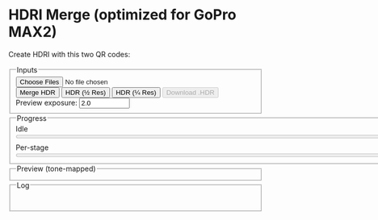# HDRI Merge (optimized for GoPro MAX2)

Create HDRI with this two QR codes:

<fieldset>
  <legend>Inputs</legend>
  <div class="row">
    <input id="files" type="file" accept="image/jpeg" multiple /><br>
    <button id="run">Merge HDR</button>
    <button id="runHalf">HDR (½ Res)</button>
    <button id="runQuarter">HDR (¼ Res)</button>
    <button id="saveHdr" disabled>Download .HDR</button>
  </div>
  <div class="row">
    <label>Preview exposure: <input id="previewExp" type="number" step="0.1" value="2.0" title="Photographic exposure for preview" style="width: 100px;"></label>
  </div>
</fieldset>

<fieldset>
  <legend>Progress</legend>
  <div id="stage">Idle</div>
  <progress id="overall" value="0" max="100" style="width: 800px;"></progress>
  <div class="muted" style="margin-top:6px;">Per-stage</div>
  <progress id="perfile" value="0" max="100" style="width: 800px;"></progress>
</fieldset>

<fieldset>
  <legend>Preview (tone-mapped)</legend>
  <canvas id="preview" width="800" height="400"></canvas>
</fieldset>

<fieldset>
  <legend>Log</legend>
  <pre id="log" aria-live="polite"></pre>
</fieldset>

<script src="https://cdn.jsdelivr.net/npm/exifr@7.1.3/dist/lite.umd.js"></script>
<script>
/* ===================== Config & constants ===================== */
const KSIZE        = 9;         // Gaussian blur kernel (odd) in float
const WHITE_PCT    = 99.0;      // robust white normalization percentile
const SHORT_EXPOSURE_T = 2e-5;  // 0.00002s threshold for "very short" exposure (Python parity)
const SUN_BLUR1    = 15;
const SUN_BLUR_LARGE = 63;
const CLIPPED_THRESH = 0.9;    // test threshold in linear (post-blur)
const CLIPPED_COUNT  = 1000;    // number of clipped pixels to consider "has clipped sun"

/* ===================== Helpers / UI ===================== */
const $ = sel => document.querySelector(sel);
const logEl = $('#log');
function logLine(msg, cls='') {
  const line = document.createElement('div');
  if (cls) line.className = cls;
  line.textContent = msg;
  logEl.appendChild(line);
  logEl.scrollTop = logEl.scrollHeight;
}
function setStage(msg) { $('#stage').textContent = msg; }
function setOverall(pct) { $('#overall').value = Math.max(0, Math.min(100, pct)); }
function setPerFile(pct) { $('#perfile').value = Math.max(0, Math.min(100, pct)); }
function nextFrame() { return new Promise(r => requestAnimationFrame(() => r())); }

/* ===================== sRGB 2.2 → Linear ===================== */
function srgbToLinear_u8(imgData) {
  const { data, width, height } = imgData;
  const out = new Float32Array(width * height * 3);
  for (let i = 0, j = 0; i < data.length; i += 4, j += 3) {
    const sr = data[i]   / 255;
    const sg = data[i+1] / 255;
    const sb = data[i+2] / 255;
    const r = Math.pow(sr, 2.2);
    const g = Math.pow(sg, 2.2);
    const b = Math.pow(sb, 2.2);
    out[j] = r; out[j+1] = g; out[j+2] = b;
  }
  return out;
}

/* ===================== GoPro Flat (log 113) → Linear ===================== */
function goProFlatToLinear_u8(imgData) {
  const { data, width, height } = imgData;
  const out = new Float32Array(width * height * 3);
  for (let i = 0, j = 0; i < data.length; i += 4, j += 3) {
    const sr = data[i]   / 255;
    const sg = data[i+1] / 255;
    const sb = data[i+2] / 255;
    const r = (Math.pow(113.0,sr)-1.0)/112.0;
    const g = (Math.pow(113.0,sg)-1.0)/112.0;
    const b = (Math.pow(113.0,sb)-1.0)/112.0;
    out[j] = r; out[j+1] = g; out[j+2] = b;
  }
  return out;
}

function gaussianBlurFloatRGB(floatRGB, w, h, ksize=5) {
  if (!(Number.isInteger(ksize) && ksize>1 && (ksize%2)===1)) return floatRGB;
  const half = (ksize-1)/2;
  const sigma = 0.3*((ksize-1)*0.5 - 1) + 0.8;
  const kern = [];
  let sum = 0;
  for (let k=-half;k<=half;k++){ const v = Math.exp(-(k*k)/(2*sigma*sigma)); kern.push(v); sum+=v; }
  for (let i=0;i<kern.length;i++) kern[i] /= sum;

  const tmp = new Float32Array(floatRGB.length);
  const out = new Float32Array(floatRGB.length);

  // Horizontal
  for (let y=0; y<h; y++) {
    for (let x=0; x<w; x++) {
      let r=0,g=0,b=0;
      for (let k=-half;k<=half;k++){
        const xx = Math.max(0, Math.min(w-1, x+k));
        const p = (y*w+xx)*3;
        const wgt = kern[k+half];
        r += floatRGB[p  ]*wgt;
        g += floatRGB[p+1]*wgt;
        b += floatRGB[p+2]*wgt;
      }
      const o = (y*w+x)*3;
      tmp[o]=r; tmp[o+1]=g; tmp[o+2]=b;
    }
  }
  // Vertical
  for (let y=0; y<h; y++) {
    for (let x=0; x<w; x++) {
      let r=0,g=0,b=0;
      for (let k=-half;k<=half;k++){
        const yy = Math.max(0, Math.min(h-1, y+k));
        const p = (yy*w+x)*3;
        const wgt = kern[k+half];
        r += tmp[p  ]*wgt;
        g += tmp[p+1]*wgt;
        b += tmp[p+2]*wgt;
      }
      const o = (y*w+x)*3;
      out[o]=r; out[o+1]=g; out[o+2]=b;
    }
  }
  return out;
}


#if 0
function gaussianBlurFloatRGB_fastApprox(src, w, h, ksize, opts = {}) {
  // --- optional very fast path: downsample → blur → upsample ---
  const down = Math.max(1, Math.min(4, (opts.downsample|0) || 1));
  if (down > 1) {
    const wd = Math.max(1, (w/down)|0), hd = Math.max(1, (h/down)|0);
    const small = new Float32Array(wd*hd*3);
    // box downsample (simple average of down×down block)
    boxDownsampleRGB(src, w, h, small, wd, hd, down);
    const blurredSmall = gaussianBlurFloatRGB_fastApprox(small, wd, hd, ksize, { inPlace:false });
    const up = new Float32Array(w*h*3);
    bilinearUpsampleRGB(blurredSmall, wd, hd, up, w, h);
    if (opts.inPlace) { src.set(up); return src; }
    return up;
  }

  // --- main 3× box approximation ---
  ksize = Math.max(3, ksize|0);
  if ((ksize & 1) === 0) ksize += 1;   // force odd
  const sigma = (ksize - 1) / 6;       // Gaussian equivalent
  const radii = boxesForGauss(sigma, 3); // [r1,r2,r3]
  const total = w*h*3;

  const bufA = new Float32Array(total); // intermediate
  const bufB = new Float32Array(total); // intermediate / output

  // copy src → bufA
  bufA.set(src);

  for (let pass=0; pass<3; pass++) {
    const r = Math.max(1, radii[pass]);

    // Horizontal pass: bufA → bufB
    boxBlurH_RGB(bufA, bufB, w, h, r);

    // Vertical pass: bufB → bufA (ping-pong)
    boxBlurV_RGB(bufB, bufA, w, h, r);
  }

  if (opts.inPlace) { src.set(bufA); return src; }
  return bufA;

  // -------- helpers --------

  function boxesForGauss(sigma, n) {
    // Compute n box widths approximating Gaussian(sigma)
    const ideal = Math.sqrt((12*sigma*sigma/n)+1); // ideal width
    let wl = Math.floor(ideal);
    if ((wl & 1) === 0) wl -= 1;
    const wu = wl + 2;
    const m = Math.round((12*sigma*sigma - n*wl*wl - 4*n*wl - 3*n)/(-4*wl - 4));
    const sizes = Array.from({length:n}, (_,i)=> i < m ? wl : wu);
    return sizes.map(s => (s-1)>>1); // radii
  }

  // Horizontal box blur (replicate at row edges)
  function boxBlurH_RGB(src, dst, W, H, r) {
    const norm = 1 / (2*r + 1);
    for (let y=0; y<H; y++) {
      // initialize sums at x=0
      let sr=0, sg=0, sb=0;
      for (let k=-r; k<=r; k++) {
        const xx = clamp(0 + k, 0, W-1);
        const p = (y*W + xx)*3;
        sr += src[p]; sg += src[p+1]; sb += src[p+2];
      }
      let q = (y*W + 0)*3;
      dst[q]   = sr * norm;
      dst[q+1] = sg * norm;
      dst[q+2] = sb * norm;

      for (let x=1; x<W; x++) {
        const addX = clamp(x + r, 0, W-1);
        const subX = clamp(x - 1 - r, 0, W-1);
        const pa = (y*W + addX)*3;
        const ps = (y*W + subX)*3;
        sr += src[pa]   - src[ps];
        sg += src[pa+1] - src[ps+1];
        sb += src[pa+2] - src[ps+2];

        q = (y*W + x)*3;
        dst[q]   = sr * norm;
        dst[q+1] = sg * norm;
        dst[q+2] = sb * norm;
      }
    }
  }

  // Vertical box blur (replicate at column edges)
  function boxBlurV_RGB(src, dst, W, H, r) {
    const norm = 1 / (2*r + 1);
    for (let x=0; x<W; x++) {
      // initialize sums at y=0
      let sr=0, sg=0, sb=0;
      for (let k=-r; k<=r; k++) {
        const yy = clamp(0 + k, 0, H-1);
        const p = (yy*W + x)*3;
        sr += src[p]; sg += src[p+1]; sb += src[p+2];
      }
      let q = (0*W + x)*3;
      dst[q]   = sr * norm;
      dst[q+1] = sg * norm;
      dst[q+2] = sb * norm;

      for (let y=1; y<H; y++) {
        const addY = clamp(y + r, 0, H-1);
        const subY = clamp(y - 1 - r, 0, H-1);
        const pa = (addY*W + x)*3;
        const ps = (subY*W + x)*3;
        sr += src[pa]   - src[ps];
        sg += src[pa+1] - src[ps+1];
        sb += src[pa+2] - src[ps+2];

        q = (y*W + x)*3;
        dst[q]   = sr * norm;
        dst[q+1] = sg * norm;
        dst[q+2] = sb * norm;
      }
    }
  }

  function clamp(v, lo, hi){ return v < lo ? lo : (v > hi ? hi : v); }
}

// ---------- Optional helpers for the downsampled fast path ----------
// Average-pooling downsample by integer factor (2 or 4 recommended)
function boxDownsampleRGB(src, w, h, dst, wd, hd, factor) {
  const area = factor*factor;
  for (let yd=0; yd<hd; yd++) {
    for (let xd=0; xd<wd; xd++) {
      let sr=0, sg=0, sb=0;
      const x0 = xd*factor, y0 = yd*factor;
      for (let yy=0; yy<factor; yy++) {
        const y = Math.min(h-1, y0+yy);
        for (let xx=0; xx<factor; xx++) {
          const x = Math.min(w-1, x0+xx);
          const p = (y*w + x)*3;
          sr += src[p]; sg += src[p+1]; sb += src[p+2];
        }
      }
      const q = (yd*wd + xd)*3;
      dst[q]   = sr/area;
      dst[q+1] = sg/area;
      dst[q+2] = sb/area;
    }
  }
}

// Bilinear upsample back to full res
function bilinearUpsampleRGB(src, sw, sh, dst, dw, dh) {
  for (let y=0; y<dh; y++) {
    const v = (y*(sh-1))/(dh-1);
    const y0 = Math.floor(v), y1 = Math.min(sh-1, y0+1);
    const fy = v - y0;
    for (let x=0; x<dw; x++) {
      const u = (x*(sw-1))/(dw-1);
      const x0 = Math.floor(u), x1 = Math.min(sw-1, x0+1);
      const fx = u - x0;

      const p00 = (y0*sw + x0)*3;
      const p01 = (y0*sw + x1)*3;
      const p10 = (y1*sw + x0)*3;
      const p11 = (y1*sw + x1)*3;

      const q = (y*dw + x)*3;

      for (let c=0;c<3;c++){
        const a = src[p00+c]*(1-fx) + src[p01+c]*fx;
        const b = src[p10+c]*(1-fx) + src[p11+c]*fx;
        dst[q+c] = a*(1-fy) + b*fy;
      }
    }
  }
}
#endif

/**
 * In-place separable Gaussian blur on a rectangular ROI of a Float32 RGB image.
 *
 * @param {Float32Array} floatLinearRGB - Interleaved RGB (float) buffer, length = pitch * height * 3
 * @param {number} pitch - Image width (pixels per row)
 * @param {number} x1 - ROI left (inclusive)
 * @param {number} y1 - ROI top (inclusive)
 * @param {number} x2 - ROI right (exclusive)
 * @param {number} y2 - ROI bottom (exclusive)
 * @param {number} ksize - Odd kernel size (e.g., 3,5,7,9...)
 */
function gaussianBlurROI(floatLinearRGB, pitch, x1, y1, x2, y2, ksize) {
  // ---- Validate & fast exits ----
  if (!Number.isInteger(ksize) || ksize < 3 || (ksize & 1) === 0) return;
  if (x2 <= x1 || y2 <= y1) return; // empty
  // Clamp ROI to image bounds (we don't know height, but we use indices via pitch & y)
  // Caller should ensure bounds are valid; we still defensively clamp to >=0.
  x1 = Math.max(0, x1|0); y1 = Math.max(0, y1|0);
  x2 = x2|0; y2 = y2|0;

  const rw = x2 - x1;                 // ROI width
  const rh = y2 - y1;                 // ROI height
  const chans = 3;
  const half = (ksize - 1) >> 1;

  // ---- Build 1D Gaussian kernel ----
  const sigma = 0.3 * ((ksize - 1) * 0.5 - 1) + 0.8; // common heuristic
  const kern = new Float32Array(ksize);
  let sum = 0;
  for (let i = -half, j = 0; i <= half; i++, j++) {
    const v = Math.exp(-(i * i) / (2 * sigma * sigma));
    kern[j] = v; sum += v;
  }
  for (let j = 0; j < ksize; j++) kern[j] /= sum;

  // ---- Temp buffers for ROI (horizontal pass -> tmp, vertical -> out) ----
  const tmp = new Float32Array(rw * rh * chans);
  const out = new Float32Array(rw * rh * chans);

  // ---- Horizontal pass (within ROI, clamp to ROI edges) ----
  for (let ry = 0; ry < rh; ry++) {
    const gy = y1 + ry;
    for (let rx = 0; rx < rw; rx++) {
      const gx = x1 + rx;

      let accR = 0, accG = 0, accB = 0;
      for (let k = -half, j = 0; k <= half; k++, j++) {
        let sx = rx + k;
        if (sx < 0) sx = 0;
        else if (sx >= rw) sx = rw - 1;

        const srcIdx = ((gy * pitch) + (x1 + sx)) * chans;
        accR += floatLinearRGB[srcIdx    ] * kern[j];
        accG += floatLinearRGB[srcIdx + 1] * kern[j];
        accB += floatLinearRGB[srcIdx + 2] * kern[j];
      }

      const dstIdx = (ry * rw + rx) * chans;
      tmp[dstIdx    ] = accR;
      tmp[dstIdx + 1] = accG;
      tmp[dstIdx + 2] = accB;
    }
  }

  // ---- Vertical pass (within ROI, clamp to ROI edges) ----
  for (let ry = 0; ry < rh; ry++) {
    for (let rx = 0; rx < rw; rx++) {
      let accR = 0, accG = 0, accB = 0;
      for (let k = -half, j = 0; k <= half; k++, j++) {
        let sy = ry + k;
        if (sy < 0) sy = 0;
        else if (sy >= rh) sy = rh - 1;

        const srcIdx = (sy * rw + rx) * chans;
        accR += tmp[srcIdx    ] * kern[j];
        accG += tmp[srcIdx + 1] * kern[j];
        accB += tmp[srcIdx + 2] * kern[j];
      }
      const dstIdx = (ry * rw + rx) * chans;
      out[dstIdx    ] = accR;
      out[dstIdx + 1] = accG;
      out[dstIdx + 2] = accB;
    }
  }

  // ---- Write back to original buffer (in place) ----
  for (let ry = 0; ry < rh; ry++) {
    const gy = y1 + ry;
    for (let rx = 0; rx < rw; rx++) {
      const gx = x1 + rx;
      const srcIdx = (ry * rw + rx) * chans;
      const dstIdx = ((gy * pitch) + gx) * chans;
      floatLinearRGB[dstIdx    ] = out[srcIdx    ];
      floatLinearRGB[dstIdx + 1] = out[srcIdx + 1];
      floatLinearRGB[dstIdx + 2] = out[srcIdx + 2];
    }
  }
}


/* ===================== Merge radiance (linear) ===================== */
function wellExposedWeight(rgb, mid=0.5, sigma=0.1225) {
  const m = (rgb[0]+rgb[1]+rgb[2])/3;
  return Math.exp(-((m-mid)*(m-mid)) / (2*sigma*sigma));
}
async function mergeRadiance_linear(images, times) {
  const w = images[0].w, h = images[0].h;
  const num = new Float32Array(w*h*3);
  const den = new Float32Array(w*h);
  const total = images.length;

  for (let i=0; i<images.length; i++) {
    const {data} = images[i];
    const t = times[i];
	let sigma = 0.1225 + 0.1225 * Math.sin(i*3.14159/(images.length-1));
    for (let p=0, px=0; p<data.length; p+=3, px++) {
      const r=data[p], g=data[p+1], b=data[p+2];
      const wgt = wellExposedWeight([r,g,b], 0.5, );
      if (wgt>0) {
        num[p  ] += wgt * (r / t);
        num[p+1] += wgt * (g / t);
        num[p+2] += wgt * (b / t);
        den[px]  += wgt;
      }
    }
	setOverall(35+((i+1)/total)*30);
    setPerFile(((i+1)/total)*100);
	await nextFrame(); // let the browser paint the bars
  }
  for (let p=0, px=0; p<num.length; p+=3, px++) {
    const d = den[px] || 1e-8;
    num[p  ] /= d; num[p+1] /= d; num[p+2] /= d;
  }
  return { w, h, data: num };
}


/* ===================== Normalize white ~1.0 ===================== */
function luminance709(r,g,b){ return 0.2126*r + 0.7152*g + 0.0722*b; }
function normalizeWhitePercentile(hdr, pct=WHITE_PCT) {
  const {data} = hdr, N = data.length/3;
  const h = Math.trunc(Math.sqrt(N/2));
  const w = h*2;
  const scale = 1 + Math.trunc(w/1000);
  const offset = Math.trunc(scale/2);
  const lum = new Float32Array((h/scale) * (w/scale));
  let i = 0;
  for(let y=offset;y<h;y+=scale)
  {
	for(let x=offset;x<w;x+=scale)
	{
		let p = (y * w + x) * 3;
		lum[i] = luminance709(data[p],data[p+1],data[p+2]);
		i++
	}
  }
  const arr = Array.from(lum).sort((a,b)=>a-b);
  const idx = Math.min(arr.length-1, Math.max(0, Math.floor((pct/100)*arr.length)));
  const white = Math.max(1e-8, arr[idx]);
  for (let p=0; p<data.length; p++) data[p] /= white;
  return white;
}

/* ===================== Monochrome-above-threshold (optional) ===================== */
function monochromeAbove(hdr, thr=1.0) {
  const {data} = hdr;
  for (let p=0;p<data.length;p+=3) {
    const r=data[p], g=data[p+1], b=data[p+2];
    if (r>thr || g>thr || b>thr) {
      const Y = luminance709(r,g,b);
      data[p]=data[p+1]=data[p+2]=Y;
    }
  }
}

/* ===================== Filmic tone map with dithering ===================== */
async function tonemap_filmic(hdr, exposure=1.0) {
  const {w,h,data} = hdr;
  const out = new Uint8ClampedArray(w*h*4);
  //const A=0.22, B=0.30, C=0.10, D=0.20, E=0.01, F=0.30, W=11.2;  // too contrasty
  const A=0.2, B=0.30, C=0.10, D=0.05, E=0.0, F=0.10, W=20;  // lower contrast
  const whiteScale = ((W*(A*W+C*B)+D*E)/(W*(A*W+B)+D*F)) - (E/F);
  function rnd(i){ let x = i ^ (i>>>17); x ^= x<<13; x ^= x>>>7; x ^= x>>>17; return ((x>>>8)&0xFF)/255; }

  for (let p=0,q=0,i=0; p<data.length; p+=3, q+=4, i++) {
    let r = data[p  ] * exposure;
    let g = data[p+1] * exposure;
    let b = data[p+2] * exposure;
    const fr = ((r*(A*r+C*B)+D*E)/(r*(A*r+B)+D*F)) - (E/F);
    const fg = ((g*(A*g+C*B)+D*E)/(g*(A*g+B)+D*F)) - (E/F);
    const fb = ((b*(A*b+C*B)+D*E)/(b*(A*b+B)+D*F)) - (E/F);
    let rr = Math.min(1, Math.max(0, fr/whiteScale));
    let gg = Math.min(1, Math.max(0, fg/whiteScale));
    let bb = Math.min(1, Math.max(0, fb/whiteScale));
    const d = (rnd(i)-0.5) / 255;
    rr = Math.min(1, Math.max(0, rr + d));
    gg = Math.min(1, Math.max(0, gg + d));
    bb = Math.min(1, Math.max(0, bb + d));
    out[q  ] = (rr*255)|0;
    out[q+1] = (gg*255)|0;
    out[q+2] = (bb*255)|0;
    out[q+3] = 255;
  }
  return { w, h, data: out };
}

//function drawToCanvas(ldr, canvas) {
//  canvas.width = ldr.w; canvas.height = ldr.h;
//  const ctx = canvas.getContext('2d', { willReadFrequently: true }); // perf hint
//  ctx.putImageData(new ImageData(ldr.data, ldr.w, ldr.h), 0, 0);
//}
function drawToCanvas(ldr, canvas, targetW = 800, targetH = 400, mode = 'contain') {
  // 1) paint the RGBA into a temp canvas at native size
  const srcC = document.createElement('canvas');
  srcC.width = ldr.w; srcC.height = ldr.h;
  const srcCtx = srcC.getContext('2d', { willReadFrequently: true });
  srcCtx.putImageData(new ImageData(ldr.data, ldr.w, ldr.h), 0, 0);

  // 2) set preview canvas to fixed size
  canvas.width = targetW;
  canvas.height = targetH;

  const ctx = canvas.getContext('2d', { willReadFrequently: true });
  ctx.imageSmoothingEnabled = true;         // better downscale
  ctx.imageSmoothingQuality = 'high';       // ask for HQ filters

  if (mode === 'stretch') {
    // Fill exactly 800x400 (may distort aspect)
    ctx.clearRect(0, 0, targetW, targetH);
    ctx.drawImage(srcC, 0, 0, targetW, targetH);
  } else {
    // 'contain' => preserve aspect ratio, letterbox
    const scale = Math.min(targetW / ldr.w, targetH / ldr.h);
    const drawW = Math.max(1, Math.floor(ldr.w * scale));
    const drawH = Math.max(1, Math.floor(ldr.h * scale));
    const offX = Math.floor((targetW - drawW) / 2);
    const offY = Math.floor((targetH - drawH) / 2);

    ctx.clearRect(0, 0, targetW, targetH);
    ctx.drawImage(srcC, 0, 0, ldr.w, ldr.h, offX, offY, drawW, drawH);
  }
}



async function encodeRadianceHDR_RGBE(hdr, onProgress) 
{
  const { w, h, data } = hdr;
  const yieldMs = 500;
    const header = [
    "#?RADIANCE",
    "FORMAT=32-bit_rle_rgbe",
    "",
    `-Y ${h} +X ${w}\n`
  ].join("\n");
  const headerBytes = new TextEncoder().encode(header);

  // RGB -> RGBE
  function toRGBE(r,g,b) {
    const maxc = Math.max(r,g,b);
    if (maxc < 1e-32) return [0,0,0,0];
    const e = Math.ceil(Math.log2(maxc));
    const scale = Math.pow(2, e) / 256;
    return [
      Math.min(255, Math.round(r/scale)),
      Math.min(255, Math.round(g/scale)),
      Math.min(255, Math.round(b/scale)),
      e + 128
    ];
  }

  // Write one channel with Radiance RLE
  function encodeRLEChannel(line /* Uint8Array of length w */) {
    const out = [];
    let x = 0;
    while (x < w) {
      // try run
      let runLen = 1;
      const maxRun = Math.min(w - x, 127);
      const val = line[x];
      while (runLen < maxRun && line[x + runLen] === val) runLen++;
      if (runLen >= 4) {
        out.push(128 + runLen, val);
        x += runLen;
      } else {
        // literal packet, avoid swallowing a future run
        const start = x;
        let count = 0;
        const maxLit = Math.min(w - x, 128);
        while (count < maxLit) {
          if (count >= 1) {
            let lookRun = 1;
            const maxLook = Math.min(w - (x + count), 127);
            const lookVal = line[x + count];
            while (lookRun < maxLook && line[x + count + lookRun] === lookVal) lookRun++;
            if (lookRun >= 4) break;
          }
          count++;
        }
        out.push(count);
        for (let i = 0; i < count; i++) out.push(line[start + i]);
        x += count;
      }
    }
    return Uint8Array.from(out);
  }

  // Fallback to old flat RGBE when width not supported
  if (w < 8 || w > 0x7fff) {
    const flat = new Uint8Array(w*h*4);
    for (let i=0,p=0;i<w*h;i++,p+=3) {
      const [R,G,B,E] = toRGBE(data[p], data[p+1], data[p+2]);
      const q = i*4; flat[q]=R; flat[q+1]=G; flat[q+2]=B; flat[q+3]=E;
    }
    if (onProgress) onProgress(100);
    return new Blob([headerBytes, flat], { type: "image/vnd.radiance" });
  }

  // Build output in chunks to avoid one giant growable array
  const chunks = [headerBytes];
  let lastYield = performance.now();

  for (let y = 0; y < h; y++) 
  {
    // Scanline header: 0x02 0x02 w_hi w_lo
    const scanHdr = new Uint8Array([0x02, 0x02, (w >> 8) & 0xff, w & 0xff]);

    // Prepare channel buffers
    const R = new Uint8Array(w);
    const G = new Uint8Array(w);
    const B = new Uint8Array(w);
    const E = new Uint8Array(w);

    let p = y * w * 3;
    for (let x = 0; x < w; x++, p += 3) {
      const [r8,g8,b8,e8] = toRGBE(data[p], data[p+1], data[p+2]);
      R[x] = r8; G[x] = g8; B[x] = b8; E[x] = e8;
    }

    // Encode four channels
    const rleR = encodeRLEChannel(R);
    const rleG = encodeRLEChannel(G);
    const rleB = encodeRLEChannel(B);
    const rleE = encodeRLEChannel(E);

    // Concatenate this scanline: hdr + R + G + B + E
    const line = new Uint8Array(scanHdr.length + rleR.length + rleG.length + rleB.length + rleE.length);
    let o = 0;
    line.set(scanHdr, o); o += scanHdr.length;
    line.set(rleR, o);    o += rleR.length;
    line.set(rleG, o);    o += rleG.length;
    line.set(rleB, o);    o += rleB.length;
    line.set(rleE, o);

    chunks.push(line);

    // Progress + cooperative yield
    const now = performance.now();
    if (now - lastYield > yieldMs) {
      if (onProgress) onProgress(((y + 1) / h) * 100);
      lastYield = now;
      await new Promise(r => requestAnimationFrame(r));
    }

  }
  
  
  return new Blob(chunks, { type: "image/vnd.radiance" });
}







/**
 * Load JPGs, read EXIF shutter times, sort by exposure, optionally scale,
 * convert to linear, apply short-sun logic (ROI blur + synthetic pushes),
 * and return arrays ready for HDR merge.
 *
 * @param {File[]} files
 * @param {number} scale   // 1.0 = full, 0.5 = half, etc.
 * @returns {Promise<{linearImages:Array<{w:number,h:number,data:Float32Array}>,sortedExpos:number[],sortedExif:Object[],w:number,h:number,baseName:string}>}
 */
async function loadAndPreprocess(files, scale = 1.0) {
  // ---- NEW: parameter sanity for scale ----
  scale = Math.max(0.05, Math.min(2.0, Number(scale) || 1.0));

  const bitmaps = [];
  const exposures = [];
  const exifList = [];
  setPerFile(0);

  let shift = 0;
  if(scale <= 0.5) shift++; 
  if(scale <= 0.25) shift++;

  // Decode + EXIF ----------------------------------------
  for (let i = 0; i < files.length; i++) {
    const f = files[i];
    try {
      const exif = await exifr.parse(f).catch(() => null);
      exifList.push(exif || {});

      // Shutter time (seconds)
      let t = null;
      if (exif) {
        if (typeof exif.ExposureTime === 'number') t = exif.ExposureTime;
        else if (typeof exif.ShutterSpeedValue === 'number') t = Math.pow(2, -exif.ShutterSpeedValue);
      }
      if (!t) throw new Error("Missing ExposureTime/ShutterSpeedValue");
      exposures.push(t);

      const bmp = await createImageBitmap(f);
      bitmaps.push(bmp);

      logLine(`Loaded: ${f.name} (t=${t})`, 'ok');
    } catch (e) {
      logLine(`Error reading ${f.name}: ${e.message || e}`, 'err');
    }
    setPerFile(((i + 1) / files.length) * 100);
    await nextFrame();
  }
  if (!bitmaps.length) throw new Error("No valid images decoded.");

  // Sort by exposure (ascending: shortest first) --------
  const idx = exposures.map((t, i) => [t, i]).sort((a, b) => a[0] - b[0]).map(x => x[1]);
  const sortedExpos = idx.map(i => exposures[i]);
  const sortedExif  = idx.map(i => exifList[i]);
  const sortedBmps  = idx.map(i => bitmaps[i]);

  const shortestFileName = files[idx[0]].name;
  const baseName = shortestFileName.replace(/\.[^.]+$/, '');

  // ---- NEW: target output size with scale factor -------
  const nativeW = sortedBmps[0].width;
  const nativeH = sortedBmps[0].height;
  const w = Math.max(1, Math.floor(nativeW * scale));
  const h = Math.max(1, Math.floor(nativeH * scale));

  // Work canvas at target resolution ---------------------
  const c = document.createElement('canvas');
  c.width = w; c.height = h;
  const ctx = c.getContext('2d', { willReadFrequently: true });
  ctx.imageSmoothingEnabled = true;
  ctx.imageSmoothingQuality = 'high';

  const linearImages = [];
  const expandedTimes = [];

  // Process each bracket --------------------------------
  for (let i = 0; i < sortedBmps.length; i++) {
    ctx.clearRect(0, 0, w, h);

    // ---- NEW: scaled draw to target resolution ----
    const bmp = sortedBmps[i];
    ctx.drawImage(bmp, 0, 0, bmp.width, bmp.height, 0, 0, w, h);

    const imgData = ctx.getImageData(0, 0, w, h);

    // sRGB → linear (your existing function)
    let lin = srgbToLinear_u8(imgData);

    let t = sortedExpos[i];

    // ---------- Short-exposure "sun" logic (unchanged behavior, now at scaled size) ----------
    if (t < SHORT_EXPOSURE_T) 
	{
      // Detect clipped sun on a blurred copy (first pass blur)
      //let blurForSun = gaussianBlurFloatRGB_fastApprox(lin, w, h, SUN_BLUR_LARGE>>shift);
      let blurForSun = gaussianBlurFloatRGB(lin, w, h, SUN_BLUR_LARGE>>shift);
      let clippedCount = 0;
      for (let p = 0; p < blurForSun.length; p++) if (blurForSun[p] > CLIPPED_THRESH) clippedCount++;
      // Scale count to approx native 7680×3840 reference if you use that heuristic
      clippedCount /= (scale*scale);
      const hasClippedSun = clippedCount > CLIPPED_COUNT;
      logLine(`Sun clipped? ${hasClippedSun} (count=${Math.round(clippedCount)})`, hasClippedSun ? 'warn' : 'muted');
	  setPerFile(5);
	  await nextFrame();
		
      if (hasClippedSun) 
      {
        // Find bbox of bright region
        let minx = w, maxx = 0, miny = h, maxy = 0;
        for (let yy = 0; yy < h; yy++) {
          for (let xx = 0; xx < w; xx++) {
            const p = (yy * w + xx) * 3;
            const r = blurForSun[p], g = blurForSun[p + 1], b = blurForSun[p + 2];
            if (r > CLIPPED_THRESH || g > CLIPPED_THRESH || b > CLIPPED_THRESH) {
              if (minx > xx) minx = xx;
              if (maxx < xx) maxx = xx;
              if (miny > yy) miny = yy;
              if (maxy < yy) maxy = yy;
            }
          }
        }
		let sun_x = (maxx+minx)/2;
		let sun_y = (maxy+miny)/2;
		//console.log("near minx maxx: ", minx, maxx);
		//console.log("near miny maxy: ", miny, maxy);
        // pad ROI a bit; clamp to image
        minx = Math.max(0, minx - 64*scale);
        miny = Math.max(0, miny - 64*scale);
        maxx = Math.min(w - 1, maxx + 64*scale);
        maxy = Math.min(h - 1, maxy + 64*scale);

        // First soften (ROI blur; x2/y2 exclusive → pass max+1)
        gaussianBlurROI(lin, w, minx, miny, maxx, maxy, SUN_BLUR1>>shift);
		setPerFile(15);
		await nextFrame();
	  
		let sun_diameter = 0.53 * w / 360.0; //0.53 degrees average 
		let erp_scale = 1.0;
		if(sun_y < h/2)
		{
			let angle = (sun_y * 90.0) / (h*0.5);
			if(angle < 5) angle = 5;
			let radians = angle * 3.14159265 / 180.0;
			erp_scale = Math.sin(radians);
		}
		let sun_radius_squared = sun_diameter*erp_scale*0.5*sun_diameter*0.5;
		let count = 0;
		let count2 = 0;
		//console.log("sun_diameter: ", sun_diameter);
		//console.log("sun_x sun_y: ", sun_x, sun_y);
		//console.log("minx maxx: ", minx, maxx);
		//console.log("miny maxy: ", miny, maxy);
		
		
		for (let yy = miny; yy <= maxy; yy++) 
		{
          for (let xx = minx; xx <= maxx; xx++) 
		  {
			const p = (yy * w + xx) * 3;
			const r = lin[p], g = lin[p + 1], b = lin[p + 2];
			if (r > CLIPPED_THRESH || g > CLIPPED_THRESH || b > CLIPPED_THRESH)
			{
				const radius_squared = ((yy-sun_y)*(yy-sun_y) + (xx-sun_x)*erp_scale*(xx-sun_x)*erp_scale);
				let alpha = (sun_radius_squared - radius_squared)/scale;
				
				if(alpha > 1.0) alpha = 1.0;
				else if(alpha < 0.0) alpha = 0.0;
				lin[p] += lin[p]*3200.0*alpha;
				lin[p + 1] += lin[p + 1]*3200.0*alpha;
				lin[p + 2] += lin[p + 2]*3200.0*alpha;
				
				if(alpha > 0.0) count++;
				count2++;
			}
          }
        }
		
        //gaussianBlurROI(lin, w, minx, miny, maxx, maxy, SUN_BLUR1>>shift);
        linearImages.push({ w, h, data: lin.slice(0) });
        expandedTimes.push(t);
		setPerFile(25);
		await nextFrame();

        gaussianBlurROI(lin, w, minx, miny, maxx, maxy, SUN_BLUR1>>shift);
        for (let p = 0; p < lin.length; p++) lin[p] /= 16.0;
        t /= 16.0;
        linearImages.push({ w, h, data: lin.slice(0) });
        expandedTimes.push(t);
        logLine(`Synthetic B push: t=${t}`, 'muted');
		setPerFile(50);
		await nextFrame();

        gaussianBlurROI(lin, w, minx, miny, maxx, maxy, SUN_BLUR1>>shift);
        for (let p = 0; p < lin.length; p++) lin[p] /= 16.0;
        t /= 16.0;
        linearImages.push({ w, h, data: lin.slice(0) });
        expandedTimes.push(t);
        logLine(`Synthetic C push: t=${t}`, 'muted');
		setPerFile(75);
		await nextFrame();

        gaussianBlurROI(lin, w, minx, miny, maxx, maxy, SUN_BLUR1>>shift);
        for (let p = 0; p < lin.length; p++) lin[p] /= 16.0;
        t /= 16.0;
        linearImages.push({ w, h, data: lin.slice(0) });
        expandedTimes.push(t);
        logLine(`Synthetic D push: t=${t}`, 'muted');
		setPerFile(100);
		await nextFrame();
      }
	  else
	  {
		linearImages.push({ w, h, data: lin.slice(0) });
		expandedTimes.push(t);
	  }
    } else {
      // Normal exposure
      linearImages.push({ w, h, data: lin.slice(0) });
      expandedTimes.push(t);
    }

    setPerFile(((i + 1) / sortedBmps.length) * 100);
    await nextFrame();
  }

  return { linearImages, sortedExpos: expandedTimes, sortedExif, w, h, baseName };
}


/**
 * Suppress bright speckles in *shadows* (HDR, linear RGB, in place).
 * - Operates only where local 3x3 median luminance < shadowCut.
 * - Triggers if center is a strong *relative* outlier vs median + MAD.
 * - Optionally joins tiny 3x3 clusters; skips long lines.
 *
 * @param {{w:number,h:number,data:Float32Array}} hdr
 * @param {object} [o]
 * @param {number} [o.shadowCut=0.10]   // only process neighborhoods with median Y < this
 * @param {number} [o.rel=2.5]          // Yc > median * rel (relative contrast)
 * @param {number} [o.madK=6.0]         // Yc - median > madK * MAD (robust diff)
 * @param {number} [o.madFloorFrac=0.03]// MAD floor as fraction of median (noise floor)
 * @param {boolean}[o.allowCluster=true]// allow small 3x3 blobs (not lines)
 * @param {number} [o.soft=1.2]         // clamp target <= soft * median
 * @param {number} [o.pct=0.95]         // clamp target <= pct-neighbor (robust high)
 * @returns {number} count of pixels attenuated
 */
function removeShadowSpecklesHDR(hdr, o = {}) {
  const { w, h, data } = hdr;
  const shadowCut   = o.shadowCut   ?? 0.10;
  const rel         = o.rel         ?? 2.5;
  const madK        = o.madK        ?? 6.0;
  const madFloorFrac= o.madFloorFrac?? 0.03;
  const allowCluster= o.allowCluster?? true;
  const soft        = o.soft        ?? 1.2;
  const pct         = o.pct         ?? 0.95;
  const eps = 1e-8;

  // Luminance buffer
  const N = w*h;
  const Y = new Float32Array(N);
  for (let i=0, p=0; i<data.length; i+=3, p++) {
    Y[p] = 0.2126*data[i] + 0.7152*data[i+1] + 0.0722*data[i+2];
  }

  // small helpers
  function sort8(a){ for(let i=1;i<8;i++){ let v=a[i],j=i-1; while(j>=0&&a[j]>v){a[j+1]=a[j]; j--; } a[j+1]=v; } return a; }
  function median8(vals){ const s=sort8(vals.slice()); return 0.5*(s[3]+s[4]); }
  function perc8(vals,p){ const s=sort8(vals.slice()); const idx=Math.min(7,Math.max(0,Math.round(p*7))); return s[idx]; }

  // track visited cluster pixels to avoid over-adjustment
  const visited = new Uint8Array(N);
  let fixed = 0;

  // skip 1px border
  for (let y=1; y<h-1; y++) {
    for (let x=1; x<w-1; x++) {
      const idx = y*w + x;
      if (visited[idx]) continue;

      // gather 3x3 neighbors (excluding center) for baseline
      const nb = new Float32Array(8);
      let k=0;
      for (let dy=-1; dy<=1; dy++) {
        for (let dx=-1; dx<=1; dx++) {
          if (!dx && !dy) continue;
          nb[k++] = Y[(y+dy)*w + (x+dx)];
        }
      }
      const med = median8(nb);
      if (med >= shadowCut) continue; // only operate in shadows

      // robust noise (MAD) with floor proportional to median (accounts for photon noise)
      const dev = new Float32Array(8);
      for (let i=0;i<8;i++) dev[i] = Math.abs(nb[i] - med);
      const MAD = median8(dev);
      const madFloor = Math.max(med * madFloorFrac, 1e-6);
      const sigmaR = Math.max(MAD * 1.4826, madFloor); // ≈ robust std

      const Yc = Y[idx];

      // trigger purely on *relative* + robust absolute (in shadow scale)
      if (!(Yc > med * rel && (Yc - med) > madK * sigmaR)) continue;

      // optionally grow a 3x3 *compact* blob (not lines)
      let mask = [[x,y]];
      if (allowCluster) {
        for (let dy=-1; dy<=1; dy++) {
          for (let dx=-1; dx<=1; dx++) {
            if (!dx && !dy) continue;
            const xx=x+dx, yy=y+dy, j=yy*w+xx;
            const Yn = Y[j];
            if (Yn > med * rel && (Yn - med) > madK * sigmaR) mask.push([xx,yy]);
          }
        }
        // reject line-like clusters (1xK or Kx1 with K>=2)
        let minx=x, maxx=x, miny=y, maxy=y;
        for (const [xx,yy] of mask){ if(xx<minx)minx=xx; if(xx>maxx)maxx=xx; if(yy<miny)miny=yy; if(yy>maxy)maxy=yy; }
        const ww = maxx-minx+1, hh = maxy-miny+1;
        const isLine = (ww===1 && hh>=2) || (hh===1 && ww>=2);
        if (isLine) mask = [[x,y]]; // fall back to single-pixel fix
      }

      // robust target: cap to high-percentile of neighbors and soft*median
      const hi = perc8(nb, pct);
      const targetY = Math.min(hi, med * soft);

      // attenuate selected pixels (only if they’re above target), preserve chroma
      for (const [xx,yy] of mask) {
        const j = yy*w + xx;
        if (visited[j]) continue;
        const curY = Y[j];
        if (curY > targetY) {
          const s = Math.max(0, (targetY || eps) / (curY || eps));
          const q = j*3;
          data[q  ] *= s;
          data[q+1] *= s;
          data[q+2] *= s;
          Y[j] = targetY;
          fixed++;
        }
        visited[j] = 1;
      }
    }
  }
  return fixed;
}

async function runPipeline(scale) {
  try {
    $('#saveHdr').disabled = true;
    logEl.textContent = '';
    setOverall(0); setPerFile(0);

    const files = Array.from($('#files').files || []);
    if (!files.length) { logLine("Please select JPG files first.", 'warn'); return; }

    const previewExposure = parseFloat($('#previewExp').value || '2.0');

    setStage('Reading EXIF + decoding images…');
    setOverall(5);
    const { linearImages, sortedExpos, w, h, baseName } = await loadAndPreprocess(files, scale);
  
    setStage('Merging to HDR (radiance)…');
    setOverall(35);
	setPerFile(0);
    const hdr = await mergeRadiance_linear(linearImages, sortedExpos);
    setPerFile(100);
    await nextFrame();

    setStage('Normalizing white to ~1.0…');
    setOverall(75);
    const white = normalizeWhitePercentile(hdr, WHITE_PCT);
    logLine(`White percentile (${WHITE_PCT}%): ${white.toFixed(6)}`, 'ok');
    await nextFrame();
	
	let fixed = removeShadowSpecklesHDR(hdr, {
	  shadowCut: 0.10, // treat below ~10% as "shadow" in scene-linear
	  rel: 0.25,
	  madK: 6.0,
	  madFloorFrac: 0.03,
	  allowCluster: true,
	  soft: 1.2,
	  pct: 0.95
	});
	logLine(`Speckle attenuated: ${fixed} px`, fixed ? 'ok' : 'muted');
    await nextFrame();

    setStage('Tone-mapping…');
    setOverall(85);
    const ldr = await tonemap_filmic(hdr, previewExposure);
    drawToCanvas(ldr, $('#preview'));
    await nextFrame();

    setStage('Preparing downloads…');
    setOverall(92);
    $('#saveHdr').disabled = false;
    $('#saveHdr').onclick = async () => {
      try {

        const blob = await encodeRadianceHDR_RGBE(
          hdr,
          pct => setPerFile(pct)    // progress bar
        );
        
        let name_extension = "";
        if(scale < 0.3)
             name_extension  = "-2K";
        else if(scale < 0.6)
             name_extension  = "-4K";
        else
             name_extension  = "-8K";
        
        const a = document.createElement('a');
        a.href = URL.createObjectURL(blob);
        a.download = baseName + name_extension + '.hdr';   // <— use shortest exposure basename
        a.click();
        URL.revokeObjectURL(a.href);

        logLine('HDR downloaded.', 'ok');
      } catch (e) {
        logLine(`HDR save failed: ${e.message||e}`, 'err');
      }
    };

    setStage('Done');
    setOverall(100);
    logLine('✅ Merge complete.', 'ok');
  } catch (err) {
    setStage('Error');
    setOverall(100);
    logLine(`❌ ${err.message || err}`, 'err');
    console.error(err);
  }
}


$('#run').addEventListener('click', async () => {
  await runPipeline(1.0);  // full res
});

$('#runHalf').addEventListener('click', async () => {
  await runPipeline(0.5);  // half res
});

$('#runQuarter').addEventListener('click', async () => {
  await runPipeline(0.25);  // half res
});


</script>

